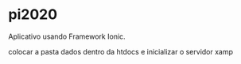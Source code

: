# pi2020
Aplicativo usando Framework Ionic. 

colocar a pasta dados dentro da htdocs e inicializar o servidor xamp
